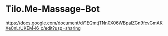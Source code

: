 # Tilo.Me-Massage-Bot

https://docs.google.com/document/d/1EQmtjTNn0X06WBpalZGn9fcvGmAKXe0nLrUKEM-l6_c/edit?usp=sharing
